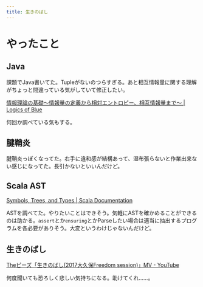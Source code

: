 ```yaml
---
title: 生きのばし
---
```


<script async src="//cdn.embedly.com/widgets/platform.js"></script>

# やったこと

## Java

課題でJava書いてた。Tupleがないのつらすぎる。あと相互情報量に関する理解がちょっと間違っている気がしていて修正したい。

<a href="https://logics-of-blue.com/information-theory-basic/" class="embedly-card">情報理論の基礎～情報量の定義から相対エントロピー、相互情報量まで～ | Logics of Blue</a>

何回か調べている気もする。

## 腱鞘炎

腱鞘炎っぽくなってた。右手に違和感が結構あって、湿布張らないと作業出来ない感じになってた。長引かないといいんだけど。

## Scala AST

<a href="https://docs.scala-lang.org/overviews/reflection/symbols-trees-types.html" class="embedly-card">Symbols, Trees, and Types | Scala Documentation</a>

ASTを調べてた。やりたいことはできそう。気軽にASTを確かめることができるのは助かる。`assert`とか`ensuring`とかParseしたい場合は適当に抽出するプログラムを各必要がありそう。大変というわけじゃないんだけど。

## 生きのばし

<a href="https://www.youtube.com/watch?v=-oH4gANyeBU" class="embedly-card">Theピーズ「生きのばし(2017大久保Freedom session)」MV - YouTube</a>

何度聞いても恐ろしく悲しい気持ちになる。助けてくれ……。
